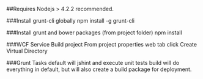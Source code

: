 ##Requires Nodejs > 4.2.2 recommended.

###Install grunt-cli globally
  npm install -g grunt-cli

###Install grunt and bower packages
  (from project folder)
  npm install
  
###WCF Service
  Build project
  From project properties web tab click Create Virtual Directory

###Grunt Tasks
  default will jshint and execute unit tests
  build will do everything in default, but will also create a build package for deployment.
